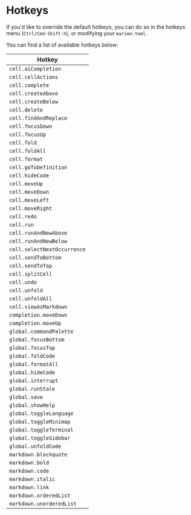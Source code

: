 # Hotkeys

If you'd like to override the default hotkeys, you can do so in the hotkeys menu (`Ctrl/Cmd-Shift-h`), or modifying your `marimo.toml`.

You can find a list of available hotkeys below:

| Hotkey                      |
| --------------------------- |
| `cell.aiCompletion`         |
| `cell.cellActions`          |
| `cell.complete`             |
| `cell.createAbove`          |
| `cell.createBelow`          |
| `cell.delete`               |
| `cell.findAndReplace`       |
| `cell.focusDown`            |
| `cell.focusUp`              |
| `cell.fold`                 |
| `cell.foldAll`              |
| `cell.format`               |
| `cell.goToDefinition`       |
| `cell.hideCode`             |
| `cell.moveUp`               |
| `cell.moveDown`             |
| `cell.moveLeft`             |
| `cell.moveRight`            |
| `cell.redo`                 |
| `cell.run`                  |
| `cell.runAndNewAbove`       |
| `cell.runAndNewBelow`       |
| `cell.selectNextOccurrence` |
| `cell.sendToBottom`         |
| `cell.sendToTop`            |
| `cell.splitCell`            |
| `cell.undo`                 |
| `cell.unfold`               |
| `cell.unfoldAll`            |
| `cell.viewAsMarkdown`       |
| `completion.moveDown`        |
| `completion.moveUp`          |
| `global.commandPalette`     |
| `global.focusBottom`        |
| `global.focusTop`           |
| `global.foldCode`           |
| `global.formatAll`          |
| `global.hideCode`           |
| `global.interrupt`          |
| `global.runStale`           |
| `global.save`               |
| `global.showHelp`           |
| `global.toggleLanguage`     |
| `global.toggleMinimap`      |
| `global.toggleTerminal`     |
| `global.toggleSidebar`      |
| `global.unfoldCode`         |
| `markdown.blockquote`       |
| `markdown.bold`             |
| `markdown.code`             |
| `markdown.italic`           |
| `markdown.link`             |
| `markdown.orderedList`      |
| `markdown.unorderedList`    |
